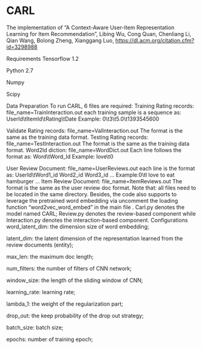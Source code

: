 # CARL
The implementation of “A Context-Aware User-Item Representation Learning for Item Recommendation”, Libing Wu, Cong Quan, Chenliang Li, Qian Wang, Bolong Zheng, Xianggang Luo, https://dl.acm.org/citation.cfm?id=3298988


Requirements
Tensorflow 1.2

Python 2.7

Numpy

Scipy

Data Preparation
To run CARL, 6 files are required: 
Training Rating records: file_name=TrainInteraction.out
each training sample is a sequence as:
UserId\tItemId\tRating\tDate
Example: 0\t3\t5.0\t1393545600

Validate Rating records: file_name=ValInteraction.out
The format is the same as the training data format.
Testing Rating records: file_name=TestInteraction.out
The format is the same as the training data format.
Word2Id diction: file_name=WordDict.out
Each line follows the format as:
Word\tWord_Id
Example: love\t0

User Review Document: file_name=UserReviews.out
each line is the format as:
UserId\tWord1_id Word2_id Word3_id …
Example:0\tI love to eat hamburger …
Item Review Document: file_name=ItemReviews.out
The format is the same as the user review doc format.
Note that: all files need to be located in the same directory. Besides, the code also supports to leverage the pretrained word embedding via uncomment the loading function “word2vec_word_embed” in the main file .
Carl.py denotes the model named CARL;
Review.py denotes the review-based component while Interaction.py denotes the interaction-based component.
Configurations
word_latent_dim: the dimension size of word embedding;

latent_dim: the latent dimension of the representation learned from the review documents (entity);

max_len: the maximum doc length;

num_filters: the number of filters of CNN network;

window_size: the length of the sliding window of CNN;

learning_rate: learning rate;

lambda_1: the weight of the regularization part;

drop_out: the keep probability of the drop out strategy;

batch_size: batch size;

epochs: number of training epoch;


